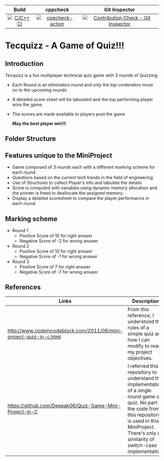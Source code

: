 |Build|cppcheck|Git Inspector|
|:--:|:--:|:--:|
|[![C/C++ CI](https://github.com/shiva-s30/265460-MiniProject/actions/workflows/c-cpp.yml/badge.svg)](https://github.com/shiva-s30/265460-MiniProject/actions/workflows/c-cpp.yml)|[![cppcheck-action](https://github.com/shiva-s30/265460-MiniProject/actions/workflows/cppcheck.yml/badge.svg)](https://github.com/shiva-s30/265460-MiniProject/actions/workflows/cppcheck.yml)|[![Contribution Check - Git Inspector](https://github.com/shiva-s30/265460-MiniProject/actions/workflows/gitinspector.yml/badge.svg)](https://github.com/shiva-s30/265460-MiniProject/actions/workflows/gitinspector.yml)|

# Tecquizz - A Game of Quiz!!!
## Introduction
Tecquizz is a fun multiplayer technical quiz game with 3 rounds of Quizzing. 
 - Each Round is an elimination round and only the top contenders move on to the upcoming rounds
 -  A detailed score sheet will be tabulated and the top performing player wins the game. 
 - The scores are made available to players post the game
              
      **May the best player win!!!**
      
 ## Folder Structure     

 
 ## Features unique to the MiniProject
   - Game composed of 3 rounds each with a different marking scheme for each round
   - Questions based on the current tech trends in the field of engineering 
   - Use of Structures to collect Player's info and tabulate the details
   - Score is computed with variables using dynamic memory allocation and the pointer is freed to deallocate the assigned memory.
   - Display a detailed scoresheet to compare the player performance in each round

## Marking scheme
 - Round 1
	 - Positive Score of 10 for right answer
	 - Negative Score of -2 for wrong answer
 - Round 2
	 - Positive Score of 10 for right answer
	 - Negative Score of -1 for wrong answer
 - Round 3
	 - Positive Score of 7 for right answer
	 - Negative Score of -7 for wrong answer

   
 ## References 
 |Links|Description|
 |--|--|
 |http://www.codeincodeblock.com/2011/06/mini-project-quiz-in-c.html | From this reference, I understood the rules of a simple quiz and how I can modify to reach my project objectives.|
 https://github.com/Deepak06/Quiz-Game-Mini-Project-in-C |I referred this repository to understand the implementation of a single round game of quiz. No part of the code from this repository is used in this MiniProject. There's only a similarity of switch-case implementation.|   
  

 
      
   
